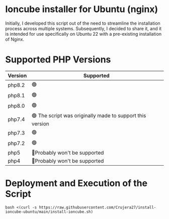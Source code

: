 # Ioncube installer for Ubuntu (nginx)

Initially, I developed this script out of the need to streamline the installation process across multiple systems. Subsequently, I decided to share it, and it is intended for use specifically on Ubuntu 22 with a pre-existing installation of Nginx.

# Supported PHP Versions
| Version | Supported |
|--|--|
| php8.2 | 🟢 |
| php8.1 | 🟢 |
| php8.0 | 🟢 |
| php7.4 | 🟢 The script was originally made to support this version |
| php7.3 | 🟢 |
| php7.2 | 🟢 |
| php5| 🔴Probably won't be supported |
| php4| 🔴Probably won't be supported |



# Deployment and Execution of the Script

``` bash <(curl -s https://raw.githubusercontent.com/Crujera27/install-ioncube-ubuntu/main/install-ioncube.sh) ```


